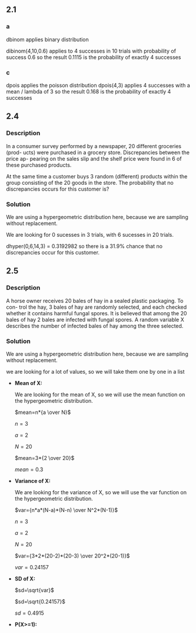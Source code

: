 ## 2.1
### a
dbinom applies binary distribution

dibinom(4,10,0.6)
applies to 4 successes in 10 trials with probability of success 0.6
so the result 0.1115 is the probability of exactly 4 successes

### c
dpois applies the poisson distribution
dpois(4,3)
applies 4 successes with a mean / lambda of 3
so the result 0.168 is the probability of exactly 4 successes

## 2.4
### Description
In a consumer survey performed by a newspaper, 20 different groceries (prod-
ucts) were purchased in a grocery store. Discrepancies between the price ap-
pearing on the sales slip and the shelf price were found in 6 of these purchased
products.

At the same time a customer buys 3 random (different) products within
the group consisting of the 20 goods in the store. The probability that no
discrepancies occurs for this customer is?

### Solution
We are using a hypergeometric distribution here, because we are sampling without replacement. 

We are looking for 0 sucesses in 3 trials, with 6 sucesses in 20 trials.

dhyper(0,6,14,3)
= 0.3192982
so there is a 31.9% chance that no discrepancies occur for this customer.

## 2.5
### Description
A horse owner receives 20 bales of hay in a sealed plastic packaging. To con-
trol the hay, 3 bales of hay are randomly selected, and each checked whether it
contains harmful fungal spores.
It is believed that among the 20 bales of hay 2 bales are infected with fungal
spores. A random variable X describes the number of infected bales of hay
among the three selected.

### Solution
We are using a hypergeometric distribution here, because we are sampling without replacement.

we are looking for a lot of values, so we will take them one by one in a list

- **Mean of X:** <p>
    We are looking for the mean of X, so we will use the mean function on the hypergeometric distribution.

    $mean=n*{a \over N}$
    
    $n=3$

    $a=2$

    $N=20$

    $mean=3*{2 \over 20}$

    $mean=0.3$
    </p>
- **Variance of X:** <p>
    We are looking for the variance of X, so we will use the var function on the hypergeometric distribution.

    $var={n*a*(N-a)*(N-n) \over N^2*(N-1)}$

    $n=3$

    $a=2$

    $N=20$

    $var={3*2*(20-2)*(20-3) \over 20^2*(20-1)}$

    $var=0.24157$
    </p>
- **SD of X:** <p>

    $sd=\sqrt{var}$

    $sd=\sqrt{0.24157}$

    $sd=0.4915$
    </p>
- **P(X>=1):** <p>
    









